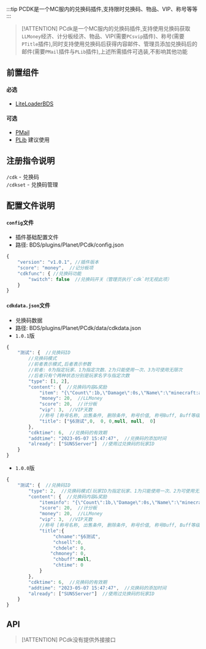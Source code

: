 :::tip
PCDK是一个MC服内的兑换码插件,支持限时兑换码、物品、VIP、称号等等
:::

> [!ATTENTION] PCdk是一个MC服内的兑换码插件,支持使用兑换码获取`LLMoney`经济、计分板经济、物品、VIP(需要`PCsvip`插件)、称号(需要`PTitle`插件),同时支持使用兑换码后获得内容邮件、管理员添加兑换码后的邮件(需要`PMail`插件与`PLib`插件),上述所需插件可选装,不影响其他功能

## 前置组件
#### 必选
- [LiteLoaderBDS](https://www.minebbs.com/liteloader/)

#### 可选
- [PMail](https://www.minebbs.com/resources/pmail.5820/)
- [PLib](https://www.minebbs.com/resources/plib-planet.4523/) 建议使用

## 注册指令说明
`/cdk` - 兑换码  
`/cdkset` - 兑换码管理	

## 配置文件说明

#### `config`文件

- 插件基础配置文件
- 路径: BDS/plugins/Planet/PCdk/config.json
```js
{
    "version": "v1.0.1", //插件版本
    "score": "money",  //记分板项
    "cdkfunc": { //兑换码功能
        "switch": false  //兑换码开关（管理员执行`cdk`时无视此项）
    }
}
```

#### `cdkdata.json`文件

- 兑换码数据
- 路径: BDS/plugins/Planet/PCdk/data/cdkdata.json
- `1.0.1`版
```js
{
    "测试": {  //兑换码ID
        //兑换码模式
        //前者表示模式,后者表示参数
        //前者: 0为指定玩家、1为指定次数、2为只能使用一次、3为可使用无限次
        //后者只有个两种状态分别是玩家名字与指定次数
        "type": [1, 2],  
        "content": {  //兑换码内容&奖励
            "item": "{\"Count\":1b,\"Damage\":0s,\"Name\":\"minecraft:apple\",\"WasPickedUp\":0b}",  //物品的NBT参数(物品数量以所选物品堆叠数为准)
            "money": 20,  //LLMoney
            "score": 20,  //计分板
            "vip": 3,  //VIP天数
            //称号 [称号名称, 出售条件, 删除条件, 称号价值, 称号Buff, Buff等级, 称号有效期]
            "title": ["§6测试",0,  0, 0,null, null,  0]
        },
        "cdktime": 6,  //兑换码的有效期
        "addtime": "2023-05-07 15:47:47",  //兑换码的添加时间
        "already": ["SUNSServer"]  //使用过兑换码的玩家ID
    }
}
```
- `1.0.0`版
```js
{
    "测试": {  //兑换码ID
        "type": 2,  //兑换码模式(玩家ID为指定玩家、1为只能使用一次、2为可使用无限次)
        "content": {  //兑换码内容&奖励
            "iteminfo": "{\"Count\":1b,\"Damage\":0s,\"Name\":\"minecraft:apple\",\"WasPickedUp\":0b}",  //物品的NBT参数(物品数量固定为1)
            "score": 20,  //计分板
            "money": 20,  //LLMoney
            "vip": 3,  //VIP天数
            //称号 [称号名称, 出售条件, 删除条件, 称号价值, 称号Buff, Buff等级, 称号有效期]
            "title":{
                 "chname":"§6测试",
                 "chsell":0, 
                 "chdele": 0,
                "chmoney": 0,
                 "chbuff":null,
                 "chtime": 0
            }
        },
        "cdktime": 6,  //兑换码的有效期
        "addtime": "2023-05-07 15:47:47",  //兑换码的添加时间
        "already": ["SUNSServer"]  //使用过兑换码的玩家ID
    }
}
```

## API

> [!ATTENTION] PCdk没有提供外接接口